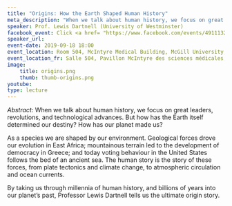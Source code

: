 ```yaml
---
title: "Origins: How the Earth Shaped Human History"
meta_description: "When we talk about human history, we focus on great leaders, revolutions, and technological advances. But how has the Earth itself determined our destiny? How has our planet made us?"
speaker: Prof. Lewis Dartnell (University of Westminster)
facebook_event: Click <a href= "https://www.facebook.com/events/491113224956184/" >here</a> for the facebook event!
speaker_url:
event-date: 2019-09-18 18:00
event_location: Room 504, McIntyre Medical Building, McGill University, 3655 Promenade Sir-William-Osler, Montréal, QC H3G 0B1
event_location_fr: Salle 504, Pavillon McIntyre des sciences médicales, Université McGill, 3655 Promenade Sir-William-Osler, QC H3G 0B1
image:
    title: origins.png
    thumb: thumb-origins.png
youtube:
type: lecture
---
```

*Abstract:*
When we talk about human history, we focus on great leaders, revolutions, and technological advances. But how has the Earth itself determined our destiny? How has our planet made us?

As a species we are shaped by our environment. Geological forces drove our evolution in East Africa; mountainous terrain led to the development of democracy in Greece; and today voting behaviour in the United States follows the bed of an ancient sea. The human story is the story of these forces, from plate tectonics and climate change, to atmospheric circulation and ocean currents.

By taking us through millennia of human history, and billions of years into our planet’s past, Professor Lewis Dartnell tells us the ultimate origin story.
